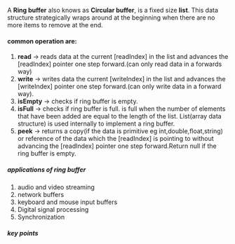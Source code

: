 A **Ring buffer** also knows as **Circular buffer**, is a fixed size **list**.
This data structure strategically wraps around at the beginning when there are no more items to remove at the end.



#### common operation are:
1. **read** -> reads data at the current [readIndex] in the list and advances the [readIndex] pointer one step forward.(can only read data in a forwards way)
2. **write** -> writes data the current [writeIndex] in the list and advances the [writeIndex] pointer one step forward.(can only write data in a forward way).
3. **isEmpty** -> checks if ring buffer is empty.
4. **isFull** -> checks if ring buffer is full. is full when the number of elements that have been added are equal to the length of the list. List(array data structure) is used internally to implement a ring buffer.
5. **peek** -> returns a copy(if the data is primitive eg int,double,float,string) or reference of the data which the [readIndex] is pointing to without advancing the [readIndex] pointer one step forward.Return null if the ring buffer is empty.

##### applications of ring buffer 
1. audio and video streaming
2. network buffers
3. keyboard and mouse input buffers
4. Digital signal processing
5. Synchronization


##### key points